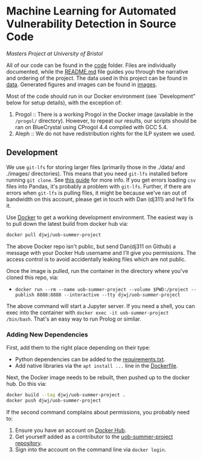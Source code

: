 # Machine Learning for Automated Vulnerability Detection in Source Code
*Masters Project at University of Bristol*

All of our code can be found in the [code](./code/) folder. Files are individually documented, while the [README.md](code/README.md) file guides you through the narrative and ordering of the project. The data used in this project can be found in [data](./data/). Generated figures and images can be found in [images](./images/).

Most of the code should run in our Docker environment (see `Development" below for setup details), with the exception of:

  1. Progol :: There is a working Progol in the Docker image (available in the `/progol/` directory). However, to repeat our results, our scripts should be ran on BlueCrystal using CProgol 4.4 compiled with GCC 5.4.
  2. Aleph :: We do not have redistribution rights for the ILP system we used.


## Development

We use `git-lfs` for storing larger files (primarily those in the ./data/ and ./images/ directories). This means that you need `git-lfs` installed before running `git clone`. See [this guide](https://www.atlassian.com/git/tutorials/git-lfs) for more info. If you get errors loading `csv` files into Pandas, it's probably a problem with `git-lfs`. Further, if there are errors when `git-lfs` is pulling files, it might be because we've ran out of bandwidth on this account, please get in touch with Dan (dj311) and he'll fix it.

Use [Docker](https://www.docker.com/) to get a working development environment. The easiest way is to pull down the latest build from docker hub via:

```sh
docker pull djwj/uob-summer-project
```

The above Docker repo isn't public, but send Dan(dj311 on Github) a message with your Docker Hub username and I'll give you permissions. The access control is to avoid accidentally leaking files which are not public.

Once the image is pulled,  run the container in the directory where you've cloned this repo, via:

  - `docker run --rm --name uob-summer-project --volume $PWD:/project --publish 8888:8888 --interactive --tty djwj/uob-summer-project`
  
The above command will start a Jupyter server. If you need a shell, you can exec into the container with `docker exec -it uob-summer-project /bin/bash`. That's an easy way to run Prolog or similar.


### Adding New Dependencies
First, add them to the right place depending on their type:

  - Python dependencies can be added to the [requirements.txt](./requirements.txt).
  - Add native libraries via the `apt install ...` line in the [Dockerfile](./Dockerfile).

Next, the Docker image needs to be rebuilt, then pushed up to the docker hub. Do this via:

```sh
docker build --tag djwj/uob-summer-project .
docker push djwj/uob-summer-project
```

If the second command complains about permissions, you probably need to:

  1. Ensure you have an account on [Docker Hub](https://hub.docker.com).
  2. Get yourself added as a contributor to the [uob-summer-project repository](https://docker.io/djwj/uob-summer-project).
  3.  Sign into the account on the command line via `docker login`.

